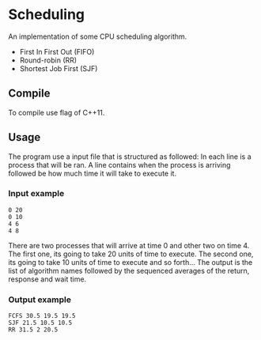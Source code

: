 # Scheduling
An implementation of some CPU scheduling algorithm.
* First In First Out (FIFO)
* Round-robin (RR)
* Shortest Job First (SJF)
## Compile
To compile use flag of C++11.

## Usage

The program use a input file that is structured as followed:
In each line is a process that will be ran. A line contains when the process is arriving followed be how much time it will take to execute it.
### Input example
```
0 20
0 10
4 6
4 8
```
There are two processes that will arrive at time 0 and other two on time 4. The first one, its going to take 20 units of time to execute. The second one, its going to take 10 units of time to execute and so forth...
The output is the list of algorithm names followed by the sequenced averages of the return, response and wait time.
### Output example
```
FCFS 30.5 19.5 19.5
SJF 21.5 10.5 10.5
RR 31.5 2 20.5
```